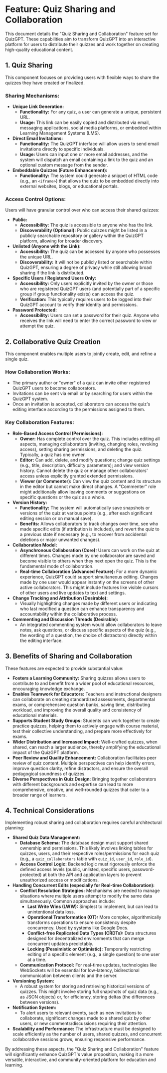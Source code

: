 # Feature: Quiz Sharing and Collaboration

This document details the "Quiz Sharing and Collaboration" feature set for QuizGPT. These capabilities aim to transform QuizGPT into an interactive platform for users to distribute their quizzes and work together on creating high-quality educational content.

## 1. Quiz Sharing

This component focuses on providing users with flexible ways to share the quizzes they have created or finalized.

### Sharing Mechanisms:

*   **Unique Link Generation:**
    *   **Functionality:** For any quiz, a user can generate a unique, persistent URL.
    *   **Usage:** This link can be easily copied and distributed via email, messaging applications, social media platforms, or embedded within Learning Management Systems (LMS).
*   **Direct Email Invitations:**
    *   **Functionality:** The QuizGPT interface will allow users to send email invitations directly to specific individuals.
    *   **Usage:** Users can input one or more email addresses, and the system will dispatch an email containing a link to the quiz and an optional custom message from the sender.
*   **Embeddable Quizzes (Future Enhancement):**
    *   **Functionality:** The system could generate a snippet of HTML code (e.g., an `<iframe>`) that allows the quiz to be embedded directly into external websites, blogs, or educational portals.

### Access Control Options:

Users will have granular control over who can access their shared quizzes:

*   **Public:**
    *   **Accessibility:** The quiz is accessible to anyone who has the link.
    *   **Discoverability (Optional):** Public quizzes might be listed in a publicly searchable repository or gallery within the QuizGPT platform, allowing for broader discovery.
*   **Unlisted (Anyone with the Link):**
    *   **Accessibility:** The quiz can be accessed by anyone who possesses the unique URL.
    *   **Discoverability:** It will not be publicly listed or searchable within QuizGPT, ensuring a degree of privacy while still allowing broad sharing if the link is distributed.
*   **Specific Users / Registered Users Only:**
    *   **Accessibility:** Only users explicitly invited by the owner or those who are registered QuizGPT users (and potentially part of a specific group if group functionality exists) can access the quiz.
    *   **Verification:** This typically requires users to be logged into their QuizGPT account to verify their identity and permissions.
*   **Password Protected:**
    *   **Accessibility:** Users can set a password for their quiz. Anyone who receives the link will need to enter the correct password to view or attempt the quiz.

## 2. Collaborative Quiz Creation

This component enables multiple users to jointly create, edit, and refine a single quiz.

### How Collaboration Works:

*   The primary author or "owner" of a quiz can invite other registered QuizGPT users to become collaborators.
*   Invitations can be sent via email or by searching for users within the QuizGPT system.
*   Once an invitation is accepted, collaborators can access the quiz's editing interface according to the permissions assigned to them.

### Key Collaboration Features:

*   **Role-Based Access Control (Permissions):**
    *   **Owner:** Has complete control over the quiz. This includes editing all aspects, managing collaborators (inviting, changing roles, revoking access), setting sharing permissions, and deleting the quiz. Typically, a quiz has one owner.
    *   **Editor:** Can add, delete, and modify questions; change quiz settings (e.g., title, description, difficulty parameters); and view version history. Cannot delete the quiz or manage other collaborators' access unless explicitly granted extended permissions.
    *   **Viewer (or Commenter):** Can view the quiz content and its structure in the editor but cannot make direct changes. A "Commenter" role might additionally allow leaving comments or suggestions on specific questions or the quiz as a whole.
*   **Version History:**
    *   **Functionality:** The system will automatically save snapshots or versions of the quiz at various points (e.g., after each significant editing session or on manual save).
    *   **Benefits:** Allows collaborators to track changes over time, see who made specific edits (if attribution is included), and revert the quiz to a previous state if necessary (e.g., to recover from accidental deletions or major unwanted changes).
*   **Collaboration Model:**
    *   **Asynchronous Collaboration (Core):** Users can work on the quiz at different times. Changes made by one collaborator are saved and become visible to others when they next open the quiz. This is the fundamental mode of collaboration.
    *   **Real-time Collaboration (Advanced Feature):** For a more dynamic experience, QuizGPT could support simultaneous editing. Changes made by one user would appear instantly on the screens of other active collaborators. This might include features like visible cursors of other users and live updates to text and settings.
*   **Change Tracking and Attribution (Desirable):**
    *   Visually highlighting changes made by different users or indicating who last modified a question can enhance transparency and accountability within the collaborative process.
*   **Commenting and Discussion Threads (Desirable):**
    *   An integrated commenting system would allow collaborators to leave notes, ask questions, or discuss specific aspects of the quiz (e.g., the wording of a question, the choice of distractors) directly within the editing interface.

## 3. Benefits of Sharing and Collaboration

These features are expected to provide substantial value:

*   **Fosters a Learning Community:** Sharing quizzes allows users to contribute to and benefit from a wider pool of educational resources, encouraging knowledge exchange.
*   **Enables Teamwork for Educators:** Teachers and instructional designers can collaborate on creating standardized assessments, departmental exams, or comprehensive question banks, saving time, distributing workload, and improving the overall quality and consistency of educational materials.
*   **Supports Student Study Groups:** Students can work together to create practice quizzes, helping them to actively engage with course material, test their collective understanding, and prepare more effectively for exams.
*   **Wider Distribution and Increased Impact:** Well-crafted quizzes, when shared, can reach a larger audience, thereby amplifying the educational impact of the QuizGPT platform.
*   **Peer Review and Quality Enhancement:** Collaboration facilitates peer review of quiz content. Multiple perspectives can help identify errors, improve question clarity, refine distractors, and ensure the overall pedagogical soundness of quizzes.
*   **Diverse Perspectives in Quiz Design:** Bringing together collaborators with different backgrounds and expertise can lead to more comprehensive, creative, and well-rounded quizzes that cater to a broader range of learners.

## 4. Technical Considerations

Implementing robust sharing and collaboration requires careful architectural planning:

*   **Shared Quiz Data Management:**
    *   **Database Schema:** The database design must support shared ownership and permissions. This likely involves linking tables for quizzes, users, and their respective roles/permissions for each quiz (e.g., a `quiz_collaborators` table with `quiz_id`, `user_id`, `role_id`).
    *   **Access Control Logic:** Backend logic must rigorously enforce the defined access levels (public, unlisted, specific users, password-protected) at both the API and application layers to prevent unauthorized access or modifications.
*   **Handling Concurrent Edits (especially for Real-time Collaboration):**
    *   **Conflict Resolution Strategies:** Mechanisms are needed to manage situations where multiple users attempt to modify the same data simultaneously. Common approaches include:
        *   **Last Write Wins (LWW):** Simplest to implement, but can lead to unintentional data loss.
        *   **Operational Transformation (OT):** More complex, algorithmically transforms operations to ensure consistency despite concurrency. Used by systems like Google Docs.
        *   **Conflict-free Replicated Data Types (CRDTs):** Data structures designed for decentralized environments that can merge concurrent updates predictably.
        *   **Locking (Pessimistic or Optimistic):** Temporarily restricting editing of a specific element (e.g., a single question) to one user at a time.
    *   **Communication Protocol:** For real-time updates, technologies like WebSockets will be essential for low-latency, bidirectional communication between clients and the server.
*   **Versioning System:**
    *   A robust system for storing and retrieving historical versions of quizzes. This might involve storing full snapshots of quiz data (e.g., as JSON objects) or, for efficiency, storing deltas (the differences between versions).
*   **Notification System:**
    *   To alert users to relevant events, such as new invitations to collaborate, significant changes made to a shared quiz by other users, or new comments/discussions requiring their attention.
*   **Scalability and Performance:** The infrastructure must be designed to scale efficiently as the number of users, shared quizzes, and concurrent collaborative sessions grows, ensuring responsive performance.

By addressing these aspects, the "Quiz Sharing and Collaboration" feature will significantly enhance QuizGPT's value proposition, making it a more versatile, interactive, and community-oriented platform for education and learning.

